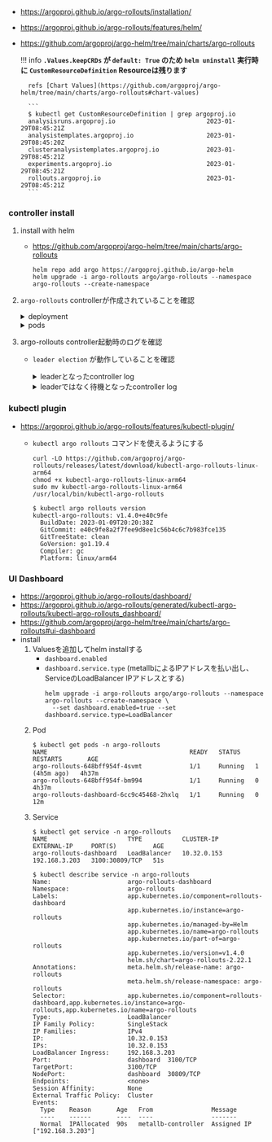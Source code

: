 
- https://argoproj.github.io/argo-rollouts/installation/
- https://argoproj.github.io/argo-rollouts/features/helm/
- https://github.com/argoproj/argo-helm/tree/main/charts/argo-rollouts

    !!! info
        **`.Values.keepCRDs` が `default: True` のため `helm uninstall` 実行時に `CustomResourceDefinition` Resourceは残ります**

        refs [Chart Values](https://github.com/argoproj/argo-helm/tree/main/charts/argo-rollouts#chart-values)

        ```
        $ kubectl get CustomResourceDefinition | grep argoproj.io
        analysisruns.argoproj.io                         2023-01-29T08:45:21Z
        analysistemplates.argoproj.io                    2023-01-29T08:45:20Z
        clusteranalysistemplates.argoproj.io             2023-01-29T08:45:21Z
        experiments.argoproj.io                          2023-01-29T08:45:21Z
        rollouts.argoproj.io                             2023-01-29T08:45:21Z
        ```

### controller install

1. install with helm
    - https://github.com/argoproj/argo-helm/tree/main/charts/argo-rollouts
        ```
        helm repo add argo https://argoproj.github.io/argo-helm
        helm upgrade -i argo-rollouts argo/argo-rollouts --namespace argo-rollouts --create-namespace
        ```

1. `argo-rollouts` controllerが作成されていることを確認

    <details><summary>deployment</summary>
    ```
    $ kubectl describe deployments -n argo-rollouts argo-rollouts
    Name:               argo-rollouts
    Namespace:          argo-rollouts
    CreationTimestamp:  Sun, 29 Jan 2023 17:45:21 +0900
    Labels:             app.kubernetes.io/component=rollouts-controller
                        app.kubernetes.io/instance=argo-rollouts
                        app.kubernetes.io/managed-by=Helm
                        app.kubernetes.io/name=argo-rollouts
                        app.kubernetes.io/part-of=argo-rollouts
                        app.kubernetes.io/version=v1.4.0
                        helm.sh/chart=argo-rollouts-2.22.1
    Annotations:        deployment.kubernetes.io/revision: 1
                        meta.helm.sh/release-name: argo-rollouts
                        meta.helm.sh/release-namespace: argo-rollouts
    Selector:           app.kubernetes.io/component=rollouts-controller,app.kubernetes.io/instance=argo-rollouts,app.kubernetes.io/name=argo-rollouts
    Replicas:           2 desired | 2 updated | 2 total | 2 available | 0 unavailable
    StrategyType:       Recreate
    MinReadySeconds:    0
    Pod Template:
      Labels:           app.kubernetes.io/component=rollouts-controller
                        app.kubernetes.io/instance=argo-rollouts
                        app.kubernetes.io/name=argo-rollouts
      Service Account:  argo-rollouts
      Containers:
       argo-rollouts:
        Image:       quay.io/argoproj/argo-rollouts:v1.4.0
        Ports:       8090/TCP, 8080/TCP
        Host Ports:  0/TCP, 0/TCP
        Args:
          --leader-elect
        Liveness:     http-get http://:healthz/healthz delay=30s timeout=10s period=20s #success=1 #failure=3
        Readiness:    http-get http://:metrics/metrics delay=15s timeout=4s period=5s #success=1 #failure=3
        Environment:  <none>
        Mounts:       <none>
      Volumes:        <none>
    Conditions:
      Type           Status  Reason
      ----           ------  ------
      Available      True    MinimumReplicasAvailable
      Progressing    True    NewReplicaSetAvailable
    OldReplicaSets:  <none>
    NewReplicaSet:   argo-rollouts-648bff954f (2/2 replicas created)
    Events:
      Type    Reason             Age   From                   Message
      ----    ------             ----  ----                   -------
      Normal  ScalingReplicaSet  118s  deployment-controller  Scaled up replica set argo-rollouts-648bff954f to 2
    ```
    </details>

    <details><summary>pods</summary>
    ```
    $ kubectl get pods -n argo-rollouts
    NAME                             READY   STATUS    RESTARTS   AGE
    argo-rollouts-648bff954f-4svmt   1/1     Running   0          4m22s
    argo-rollouts-648bff954f-bm994   1/1     Running   0          4m22s
    ```
    </details>

1. argo-rollouts controller起動時のログを確認
    - `leader election` が動作していることを確認
        <details><summary>leaderとなったcontroller log</summary>
        ```
        $ kubectl logs -n argo-rollouts argo-rollouts-648bff954f-4svmt
        time="2023-01-29T08:46:03Z" level=info msg="Argo Rollouts starting" version=v1.4.0+e40c9fe
        time="2023-01-29T08:46:03Z" level=info msg="Creating event broadcaster"
        time="2023-01-29T08:46:03Z" level=info msg="Setting up event handlers"
        time="2023-01-29T08:46:03Z" level=info msg="Setting up experiments event handlers"
        time="2023-01-29T08:46:03Z" level=info msg="Setting up analysis event handlers"
        time="2023-01-29T08:46:03Z" level=info msg="Leaderelection get id argo-rollouts-648bff954f-4svmt_01e7fcf9-d81e-4e6b-b311-15706341d8af"
        I0129 08:46:03.959656       1 leaderelection.go:248] attempting to acquire leader lease argo-rollouts/argo-rollouts-controller-lock...
        time="2023-01-29T08:46:03Z" level=info msg="Starting Healthz Server at 0.0.0.0:8080"
        time="2023-01-29T08:46:03Z" level=info msg="Starting Metric Server at 0.0.0.0:8090"
        I0129 08:46:03.999015       1 leaderelection.go:258] successfully acquired lease argo-rollouts/argo-rollouts-controller-lock
        time="2023-01-29T08:46:03Z" level=info msg="New leader elected: argo-rollouts-648bff954f-4svmt_01e7fcf9-d81e-4e6b-b311-15706341d8af"
        time="2023-01-29T08:46:03Z" level=info msg="I am the new leader: argo-rollouts-648bff954f-4svmt_01e7fcf9-d81e-4e6b-b311-15706341d8af"
        time="2023-01-29T08:46:03Z" level=info msg="Starting Controllers"
        time="2023-01-29T08:46:04Z" level=info msg="Waiting for controller's informer caches to sync"
        time="2023-01-29T08:46:04Z" level=info msg="Started controller"
        time="2023-01-29T08:46:04Z" level=info msg="Starting analysis workers"
        time="2023-01-29T08:46:04Z" level=info msg="Started 30 analysis workers"
        time="2023-01-29T08:46:04Z" level=info msg="Starting Experiment workers"
        time="2023-01-29T08:46:04Z" level=info msg="Started Experiment workers"
        time="2023-01-29T08:46:04Z" level=warning msg="Controller is running."
        time="2023-01-29T08:46:04Z" level=info msg="Starting Ingress workers"
        time="2023-01-29T08:46:04Z" level=info msg="Starting Service workers"
        time="2023-01-29T08:46:04Z" level=info msg="Started Ingress workers"
        time="2023-01-29T08:46:04Z" level=info msg="Started Service workers"
        time="2023-01-29T08:46:04Z" level=info msg="Starting Rollout workers"
        time="2023-01-29T08:46:04Z" level=info msg="Started rollout workers"
        ```
        </details>

        <details><summary>leaderではなく待機となったcontroller log</summary>
        ```
        $ kubectl logs -n argo-rollouts argo-rollouts-648bff954f-bm994
        time="2023-01-29T08:46:06Z" level=info msg="Argo Rollouts starting" version=v1.4.0+e40c9fe
        time="2023-01-29T08:46:07Z" level=info msg="Creating event broadcaster"
        time="2023-01-29T08:46:07Z" level=info msg="Setting up event handlers"
        time="2023-01-29T08:46:07Z" level=info msg="Setting up experiments event handlers"
        time="2023-01-29T08:46:07Z" level=info msg="Setting up analysis event handlers"
        time="2023-01-29T08:46:07Z" level=info msg="Leaderelection get id argo-rollouts-648bff954f-bm994_e3f2195c-58be-4086-8d08-1264405dcd59"
        I0129 08:46:07.397481       1 leaderelection.go:248] attempting to acquire leader lease argo-rollouts/argo-rollouts-controller-lock...
        time="2023-01-29T08:46:07Z" level=info msg="Starting Healthz Server at 0.0.0.0:8080"
        time="2023-01-29T08:46:07Z" level=info msg="Starting Metric Server at 0.0.0.0:8090"
        time="2023-01-29T08:46:07Z" level=info msg="New leader elected: argo-rollouts-648bff954f-4svmt_01e7fcf9-d81e-4e6b-b311-15706341d8af"
        ```
        </details>

### kubectl plugin

- https://argoproj.github.io/argo-rollouts/features/kubectl-plugin/
    - `kubectl argo rollouts` コマンドを使えるようにする
        ```
        curl -LO https://github.com/argoproj/argo-rollouts/releases/latest/download/kubectl-argo-rollouts-linux-arm64
        chmod +x kubectl-argo-rollouts-linux-arm64
        sudo mv kubectl-argo-rollouts-linux-arm64 /usr/local/bin/kubectl-argo-rollouts
        ```

        ```
        $ kubectl argo rollouts version
        kubectl-argo-rollouts: v1.4.0+e40c9fe
          BuildDate: 2023-01-09T20:20:38Z
          GitCommit: e40c9fe8a2f7fee9d8ee1c56b4c6c7b983fce135
          GitTreeState: clean
          GoVersion: go1.19.4
          Compiler: gc
          Platform: linux/arm64
        ```

### UI Dashboard

- https://argoproj.github.io/argo-rollouts/dashboard/
- https://argoproj.github.io/argo-rollouts/generated/kubectl-argo-rollouts/kubectl-argo-rollouts_dashboard/
- https://github.com/argoproj/argo-helm/tree/main/charts/argo-rollouts#ui-dashboard
- install
    1. Valuesを追加してhelm installする
        - `dashboard.enabled`
        - `dashboard.service.type` (metallbによるIPアドレスを払い出し、ServiceのLoadBalancer IPアドレスとする)
            ```
            helm upgrade -i argo-rollouts argo/argo-rollouts --namespace argo-rollouts --create-namespace \
              --set dashboard.enabled=true --set dashboard.service.type=LoadBalancer
            ```
    1. Pod
        ```
        $ kubectl get pods -n argo-rollouts
        NAME                                       READY   STATUS    RESTARTS       AGE
        argo-rollouts-648bff954f-4svmt             1/1     Running   1 (4h5m ago)   4h37m
        argo-rollouts-648bff954f-bm994             1/1     Running   0              4h37m
        argo-rollouts-dashboard-6cc9c45468-2hxlq   1/1     Running   0              12m
        ```
    1. Service
        ```
        $ kubectl get service -n argo-rollouts
        NAME                      TYPE           CLUSTER-IP    EXTERNAL-IP     PORT(S)          AGE
        argo-rollouts-dashboard   LoadBalancer   10.32.0.153   192.168.3.203   3100:30809/TCP   51s

        $ kubectl describe service -n argo-rollouts
        Name:                     argo-rollouts-dashboard
        Namespace:                argo-rollouts
        Labels:                   app.kubernetes.io/component=rollouts-dashboard
                                  app.kubernetes.io/instance=argo-rollouts
                                  app.kubernetes.io/managed-by=Helm
                                  app.kubernetes.io/name=argo-rollouts
                                  app.kubernetes.io/part-of=argo-rollouts
                                  app.kubernetes.io/version=v1.4.0
                                  helm.sh/chart=argo-rollouts-2.22.1
        Annotations:              meta.helm.sh/release-name: argo-rollouts
                                  meta.helm.sh/release-namespace: argo-rollouts
        Selector:                 app.kubernetes.io/component=rollouts-dashboard,app.kubernetes.io/instance=argo-rollouts,app.kubernetes.io/name=argo-rollouts
        Type:                     LoadBalancer
        IP Family Policy:         SingleStack
        IP Families:              IPv4
        IP:                       10.32.0.153
        IPs:                      10.32.0.153
        LoadBalancer Ingress:     192.168.3.203
        Port:                     dashboard  3100/TCP
        TargetPort:               3100/TCP
        NodePort:                 dashboard  30809/TCP
        Endpoints:                <none>
        Session Affinity:         None
        External Traffic Policy:  Cluster
        Events:
          Type    Reason       Age   From                Message
          ----    ------       ----  ----                -------
          Normal  IPAllocated  90s   metallb-controller  Assigned IP ["192.168.3.203"]
        ```







